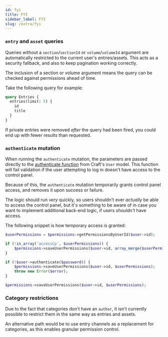 ```yaml
---
id: fyi
title: FYI
sidebar_label: FYI
slug: /extra/fyi
---
```


### `entry` and `asset` queries

Queries without a `section`/`sectionId` or `volume`/`volumeId` argument are automatically restricted to the current user's entries/assets. This acts as a security fallback, and also to keep pagination working correctly.

The inclusion of a section or volume argument means the query can be checked against permissions ahead of time.

Take the following query for example:

```graphql
query Entries {
  entries(limit: 5) {
    id
    title
  }
}
```

If private entries were removed _after_ the query had been fired, you could end up with fewer results than requested.

### `authenticate` mutation

When running the `authenticate` mutation, the parameters are passed directly to the [authenticate function](https://docs.craftcms.com/api/v3/craft-elements-user.html#method-authenticate) from Craft's `User` model. This function will fail validation if the user attempting to log in doesn't have access to the control panel.

Because of this, the `authenticate` mutation temporarily grants control panel access, and removes it upon success or failure.

The logic should run _very_ quickly, so users shouldn't ever _actually_ be able to access the control panel, but it's something to be aware of in case you want to implement additional back-end logic, if users _shouldn't_ have access.

The following snippet is how temporary access is granted:

```php
$userPermissions = $permissions->getPermissionsByUserId($user->id);

if (!in_array('accessCp', $userPermissions)) {
    $permissions->saveUserPermissions($user->id, array_merge($userPermissions, ['accessCp']));
}

if (!$user->authenticate($password)) {
    $permissions->saveUserPermissions($user->id, $userPermissions);
    throw new Error($error);
}

$permissions->saveUserPermissions($user->id, $userPermissions);
```

### Category restrictions

Due to the fact that categories don't have an `author`, it isn't currently possible to restrict them in the same way as entries and assets.

An alternative path would be to use entry channels as a replacement for categories, as this enables granular permission control.
